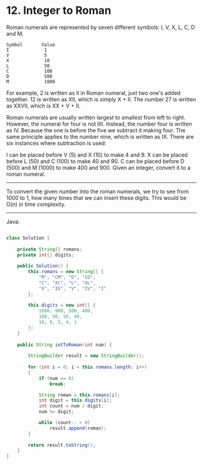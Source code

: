 # 12. Integer to Roman

Roman numerals are represented by seven different symbols: I, V, X, L, C, D and
M.

```
Symbol       Value
I             1
V             5
X             10
L             50
C             100
D             500
M             1000
```

For example, 2 is written as II in Roman numeral, just two one's added
together. 12 is written as XII, which is simply X + II. The number 27 is
written as XXVII, which is XX + V + II.

Roman numerals are usually written largest to smallest from left to right.
However, the numeral for four is not IIII. Instead, the number four is written
as IV. Because the one is before the five we subtract it making four. The same
principle applies to the number nine, which is written as IX. There are six
instances where subtraction is used:

I can be placed before V (5) and X (10) to make 4 and 9. 
X can be placed before L (50) and C (100) to make 40 and 90. 
C can be placed before D (500) and M (1000) to make 400 and 900.
Given an integer, convert it to a roman numeral.

---

To convert the given number into the roman numerals, we try to see from 1000 to
1, how many times that we can insert these digits. This would be O(n) in time
complexity.

---

Java:

```java

class Solution {
    
    private String[] romans;
    private int[] digits;
    
    public Solution() {
        this.romans = new String[] {
            "M", "CM", "D", "CD", 
            "C", "XC", "L", "XL",
            "X", "IX", "V", "IV", "I"
        };
        
        this.digits = new int[] {
            1000, 900, 500, 400,
            100, 90, 50, 40,
            10, 9, 5, 4, 1
        };
    }
    
    public String intToRoman(int num) {
        
        StringBuilder result = new StringBuilder();
        
        for (int i = 0; i < this.romans.length; i++)
        {
            if (num == 0) 
                break;

            String roman = this.romans[i];
            int digit = this.digits[i];
            int count = num / digit;
            num %= digit;

            while (count-- > 0)
                result.append(roman);
        }
        
        return result.toString();
    }
}

```
